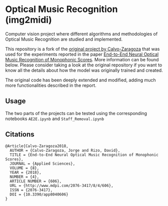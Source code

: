 # Optical Music Recognition (img2midi)

Computer vision project where different algorithms and methodologies of Optical Music Recognition are studied and implemented.

This repository is a fork of the [original project by Calvo-Zaragoza](https://github.com/OMR-Research/tf-end-to-end) that
was used for the experiments reported in the paper [End-to-End Neural Optical Music Recognition of Monophonic Scores](http://www.mdpi.com/2076-3417/8/4/606).
More information can be found below. Please consider taking a look at the original repository if you want to know all
the details about how the model was originally trained and created.

The original code has been deeply extended and modified, adding much more functionalities described in the report.

## Usage
The two parts of the projects can be tested using the corresponding notebooks `AE2E.ipynb` and `Staff_Removal.ipynb`

## Citations

```
@Article{Calvo-Zaragoza2018,
  AUTHOR = {Calvo-Zaragoza, Jorge and Rizo, David},
  TITLE = {End-to-End Neural Optical Music Recognition of Monophonic Scores},
  JOURNAL = {Applied Sciences},
  VOLUME = {8},
  YEAR = {2018},
  NUMBER = {4},
  ARTICLE NUMBER = {606},
  URL = {http://www.mdpi.com/2076-3417/8/4/606},
  ISSN = {2076-3417},
  DOI = {10.3390/app8040606}
}
```
